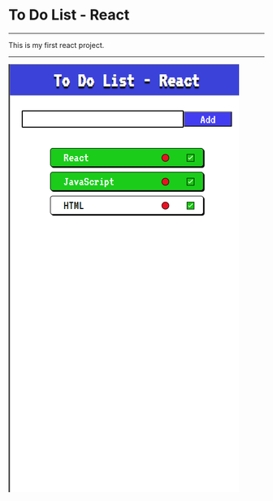 # To Do List - React

***
This is my first react project.
***
![preview](src\assets\img\preview.png)